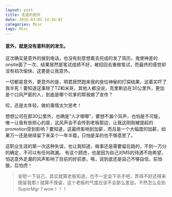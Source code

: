```yaml
---
layout: post
title: 无语的意外
date: 2016-03-05 14:34:07
categories: Misc
tags: Misc
---
```


#### 意外，就是没有意料到的发生。

这次确实是意外的接到电话，也没有刻意想着去完成的发了简历，鬼使神差的onsite面了一次，结果居然是笔试成绩不好，被招回去重做笔试，而最终的感觉却没有初次愉快，这更是让我意外。

一切都是意外，更意外的是，明君居然跑来我的座位神秘的打探结果，这着实吓了我半死！要知道这事除了T2和米哥，其他人都没说，克里斯远在30公里外，更加是个口风严密的人，到底是哪个坑爹的帮我做了宣传？

哎，还是太年轻，做的事情太欠思考！

想想公司在那30公里外，也确是“人才唧唧”，要想不漏个风声，也怕是不可能，唯一让我有些担心的是，这风声会不会传到老板那边，让我这刚刚被提起的promotion受到影响？要知道，这最终影响到加薪，而且是一个大幅度的加薪，如果万一还是继续留下来呆个一年半载，只怕是呆的也不够意思了。

这职业生涯的第一次这种失误，也让我知道，做事还是需要留后路的，不到一万分的确定，不可以有任何疏漏。
有这个顾虑，也是因为自己对MS的待遇不抱希望，怕这意外走漏的风声影响了目前的好前景，唉，说到底还是自己不够自信，前怕狼，后怕虎！

>安慰一下自己，其实就算老板知道，也不一定会下杀手吧，弄得不好还得来挽留我那:)
>就算不挽留，这个老板的气度应该不会那么差劲，不然怎么会到SuperMgr？wow！！！

